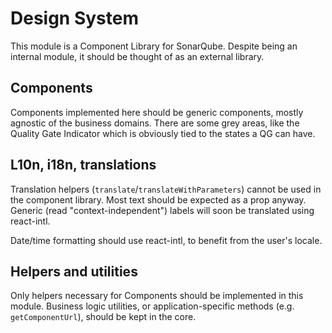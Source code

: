 # Design System
This module is a Component Library for SonarQube. Despite being an internal module, it should be thought of as an external library.



## Components

Components implemented here should be generic components, mostly agnostic of the business domains.
There are some grey areas, like the Quality Gate Indicator which is obviously tied to the states a QG can have. 


## L10n, i18n, translations

Translation helpers (`translate`/`translateWithParameters`) cannot be used in the component library. Most text should be expected as a prop anyway.
Generic (read "context-independent") labels will soon be translated using react-intl.

Date/time formatting should use react-intl, to benefit from the user's locale.


## Helpers and utilities

Only helpers necessary for Components should be implemented in this module. Business logic utilities, or application-specific methods (e.g. `getComponentUrl`), should be kept in the core.